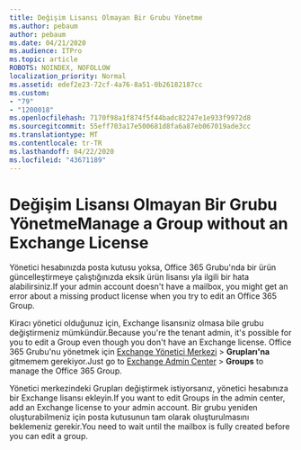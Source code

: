 ```yaml
---
title: Değişim Lisansı Olmayan Bir Grubu Yönetme
ms.author: pebaum
author: pebaum
ms.date: 04/21/2020
ms.audience: ITPro
ms.topic: article
ROBOTS: NOINDEX, NOFOLLOW
localization_priority: Normal
ms.assetid: edef2e23-72cf-4a76-8a51-0b26182187cc
ms.custom:
- "79"
- "1200018"
ms.openlocfilehash: 7170f98a1f874f5f44badc82247e1e933f9972d8
ms.sourcegitcommit: 55eff703a17e500681d8fa6a87eb067019ade3cc
ms.translationtype: MT
ms.contentlocale: tr-TR
ms.lasthandoff: 04/22/2020
ms.locfileid: "43671189"
---
```

# <a name="manage-a-group-without-an-exchange-license"></a><span data-ttu-id="386d4-102">Değişim Lisansı Olmayan Bir Grubu Yönetme</span><span class="sxs-lookup"><span data-stu-id="386d4-102">Manage a Group without an Exchange License</span></span>

<span data-ttu-id="386d4-103">Yönetici hesabınızda posta kutusu yoksa, Office 365 Grubu'nda bir ürün güncelleştirmeye çalıştığınızda eksik ürün lisansı yla ilgili bir hata alabilirsiniz.</span><span class="sxs-lookup"><span data-stu-id="386d4-103">If your admin account doesn't have a mailbox, you might get an error about a missing product license when you try to edit an Office 365 Group.</span></span>
  
<span data-ttu-id="386d4-104">Kiracı yönetici olduğunuz için, Exchange lisansıniz olmasa bile grubu değiştirmeniz mümkündür.</span><span class="sxs-lookup"><span data-stu-id="386d4-104">Because you're the tenant admin, it's possible for you to edit a Group even though you don't have an Exchange license.</span></span> <span data-ttu-id="386d4-105">Office 365 Grubu'nu yönetmek için [Exchange Yönetici Merkezi](https://outlook.office365.com/ecp.aspx) \> **Grupları'na** gitmemem gerekiyor.</span><span class="sxs-lookup"><span data-stu-id="386d4-105">Just go to [Exchange Admin Center](https://outlook.office365.com/ecp.aspx) \> **Groups** to manage the Office 365 Group.</span></span>
  
<span data-ttu-id="386d4-106">Yönetici merkezindeki Grupları değiştirmek istiyorsanız, yönetici hesabınıza bir Exchange lisansı ekleyin.</span><span class="sxs-lookup"><span data-stu-id="386d4-106">If you want to edit Groups in the admin center, add an Exchange license to your admin account.</span></span> <span data-ttu-id="386d4-107">Bir grubu yeniden oluşturabilmeniz için posta kutusunun tam olarak oluşturulmasını beklemeniz gerekir.</span><span class="sxs-lookup"><span data-stu-id="386d4-107">You need to wait until the mailbox is fully created before you can edit a group.</span></span>
  